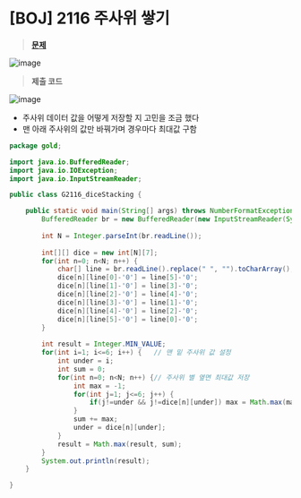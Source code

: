 # [BOJ] 2116 주사위 쌓기
> **[문제](https://www.acmicpc.net/problem/2116)**
> 

![image](https://user-images.githubusercontent.com/80896077/174558393-40be1e9f-0ff3-4dfe-bbd2-459a0dc83d60.png)

> **제출 코드**
>
![image](https://user-images.githubusercontent.com/80896077/174558711-f78740ff-7e9c-44bc-8506-80dbc7307a67.png)

- 주사위 데이터 값을 어떻게 저장할 지 고민을 조금 했다
- 맨 아래 주사위의 값만 바꿔가며 경우마다 최대값 구함


```java
package gold;

import java.io.BufferedReader;
import java.io.IOException;
import java.io.InputStreamReader;

public class G2116_diceStacking {

	public static void main(String[] args) throws NumberFormatException, IOException {
		BufferedReader br = new BufferedReader(new InputStreamReader(System.in));
		
		int N = Integer.parseInt(br.readLine());
		
		int[][] dice = new int[N][7];
		for(int n=0; n<N; n++) {
			char[] line = br.readLine().replace(" ", "").toCharArray();
			dice[n][line[0]-'0'] = line[5]-'0';
			dice[n][line[1]-'0'] = line[3]-'0';
			dice[n][line[2]-'0'] = line[4]-'0';
			dice[n][line[3]-'0'] = line[1]-'0';
			dice[n][line[4]-'0'] = line[2]-'0';
			dice[n][line[5]-'0'] = line[0]-'0';
		}
		
		int result = Integer.MIN_VALUE;
		for(int i=1; i<=6; i++) {	// 맨 밑 주사위 값 설정
			int under = i;
			int sum = 0;
			for(int n=0; n<N; n++) {// 주사위 별 옆면 최대값 저장
				int max = -1;
				for(int j=1; j<=6; j++) {
					if(j!=under && j!=dice[n][under]) max = Math.max(max, j);
				}
				sum += max;
				under = dice[n][under];
			}
			result = Math.max(result, sum);
		}
		System.out.println(result);
	}

}
```
